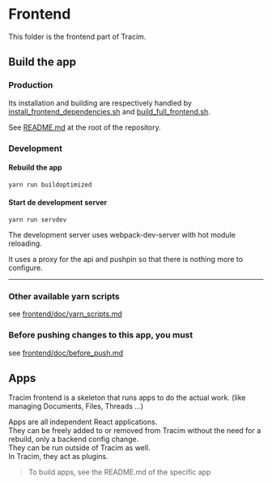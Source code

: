 Frontend
========

This folder is the frontend part of Tracim.


## Build the app

### Production

Its installation and building are respectively handled by [install_frontend_dependencies.sh](../../install_frontend_dependencies.sh) and [build_full_frontend.sh](../../build_full_frontend.sh).

See [README.md](../../README.md) at the root of the repository.

### Development

#### Rebuild the app

    yarn run buildoptimized

#### Start de development server

    yarn run servdev

The development server uses webpack-dev-server with hot module reloading.

It uses a proxy for the api and pushpin so that there is nothing more to configure.
___

### Other available yarn scripts

see [frontend/doc/yarn_scripts.md](../frontend/doc/yarn_scripts.md)

### Before pushing changes to this app, you must

see [frontend/doc/before_push.md](../frontend/doc/before_push.md)

## Apps

Tracim frontend is a skeleton that runs apps to do the actual work. (like managing Documents, Files, Threads ...)

Apps are all independent React applications.  
They can be freely added to or removed from Tracim without the need for a rebuild, only a backend config change.  
They can be run outside of Tracim as well.  
In Tracim, they act as plugins.

> To build apps, see the README.md of the specific app

